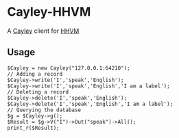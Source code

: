 # Cayley-HHVM
A [Cayley][Cayley-Repo] client for [HHVM][HHVM-Repo]

## Usage
```hack
$Cayley = new Cayley("127.0.0.1:64210");
// Adding a record
$Cayley->write('I','speak','English');
$Cayley->write('I','speak','English','I am a label');
// Deleting a record
$Cayley->delete('I','speak','English');
$Cayley->delete('I','speak','English','I am a label');
// Querying the database
$g = $Cayley->g();
$Result = $g->V("I")->Out("speak")->All();
print_r($Result);
```

[Cayley-Repo]:https://github.com/google/cayley
[HHVM-Repo]:https://github.com/facebook/hhvm
